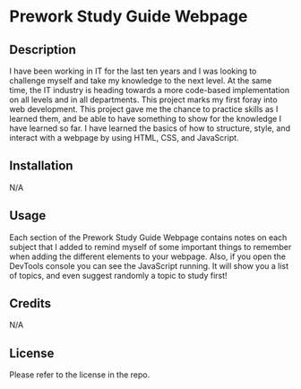 # Prework Study Guide Webpage

## Description

I have been working in IT for the last ten years and I was looking to challenge myself and take my knowledge to the next level. At the same time, the IT industry is heading towards a more code-based implementation on all levels and in all departments. This project marks my first foray into web development. This project gave me the chance to practice skills as I learned them, and be able to have something to show for the knowledge I have learned so far. I have learned the basics of how to structure, style, and interact with a webpage by using HTML, CSS, and JavaScript. 


## Installation

N/A

## Usage

Each section of the Prework Study Guide Webpage contains notes on each subject that I added to remind myself of some important things to remember when adding the different elements to your webpage. Also, if you open the DevTools console you can see the JavaScript running. It will show you a list of topics, and even suggest randomly a topic to study first!

## Credits

N/A

## License

Please refer to the license in the repo.